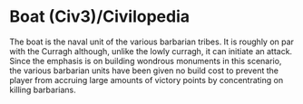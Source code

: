 # Boat (Civ3)/Civilopedia

The boat is the naval unit of the various barbarian tribes. It is roughly on par with the
Curragh although, unlike the lowly curragh, it can initiate an attack. Since
the emphasis is on building wondrous monuments in this scenario, the various barbarian units have
been given no build cost to prevent the player from accruing large amounts of victory points by
concentrating on killing barbarians.